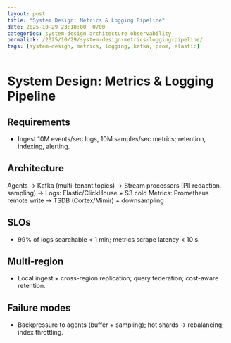 ```yaml
---
layout: post
title: "System Design: Metrics & Logging Pipeline"
date: 2025-10-29 23:18:00 -0700
categories: system-design architecture observability
permalink: /2025/10/29/system-design-metrics-logging-pipeline/
tags: [system-design, metrics, logging, kafka, prom, elastic]
---
```


# System Design: Metrics & Logging Pipeline

## Requirements
- Ingest 10M events/sec logs, 10M samples/sec metrics; retention, indexing, alerting.

## Architecture
Agents → Kafka (multi-tenant topics) → Stream processors (PII redaction, sampling) →
  Logs: Elastic/ClickHouse + S3 cold
  Metrics: Prometheus remote write → TSDB (Cortex/Mimir) + downsampling

## SLOs
- 99% of logs searchable < 1 min; metrics scrape latency < 10 s.

## Multi-region
- Local ingest + cross-region replication; query federation; cost-aware retention.

## Failure modes
- Backpressure to agents (buffer + sampling); hot shards → rebalancing; index throttling.

